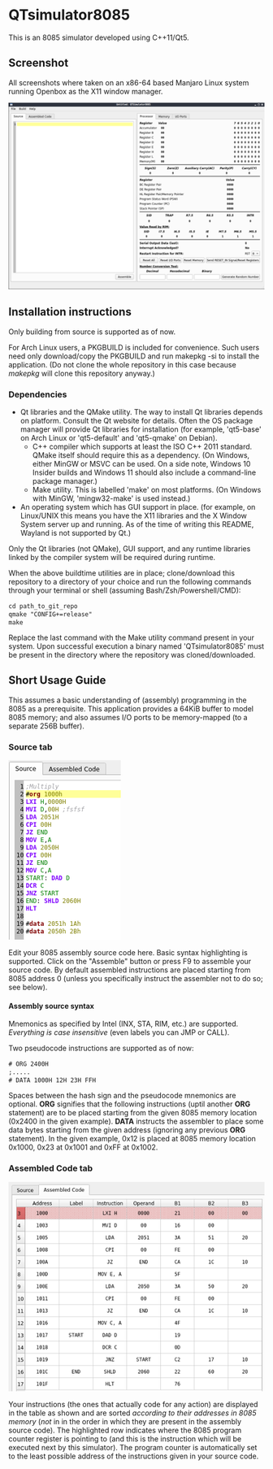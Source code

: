 # QTsimulator8085

This is an 8085 simulator developed using C++11/Qt5.

## Screenshot

All screenshots where taken on an x86-64 based Manjaro Linux system running Openbox as the X11 window manager.

![Startup screenshot on Openbox/Manjaro](/assets/screenshots/startup.png "Startup screenshot on Openbox/Manjaro")

## Installation instructions

Only building from source is supported as of now.

For Arch Linux users, a PKGBUILD is included for convenience. Such users need only download/copy the PKGBUILD and run 
	makepkg -si
to install the application. (Do not clone the whole repository in this case because *makepkg* will clone this repository anyway.)

### Dependencies

- Qt libraries and the QMake utility. The way to install Qt libraries depends on platform. Consult the Qt website for details. Often the OS package manager will provide Qt libraries for installation (for example, 'qt5-base' on Arch Linux or 'qt5-default' and 'qt5-qmake' on Debian).
	- C++ compiler which supports at least the ISO C++ 2011 standard. QMake itself should require this as a dependency. (On Windows, either MinGW or MSVC can be used. On a side note, Windows 10 Insider builds and Windows 11 should also include a command-line package manager.)
	- Make utility. This is labelled 'make' on most platforms. (On Windows with MinGW, 'mingw32-make' is used instead.)
- An operating system which has GUI support in place. (for example, on Linux/UNIX this means you have the X11 libraries and the X Window System server up and running. As of the time of writing this README, Wayland is not supported by Qt.)
	 
Only the Qt libraries (not QMake), GUI support, and any runtime libraries linked by the compiler system will be required during runtime.

When the above buildtime utilities are in place; clone/download this repository to a directory of your choice and run the following commands through your terminal or shell (assuming Bash/Zsh/Powershell/CMD):

	cd path_to_git_repo
	qmake "CONFIG+=release"
	make

Replace the last command with the Make utility command present in your system. Upon successful execution a binary named 'QTsimulator8085' must be present in the directory where the repository was cloned/downloaded.

## Short Usage Guide

This assumes a basic understanding of (assembly) programming in the 8085 as a prerequisite. This application provides a 64KiB buffer to model 8085 memory; and also assumes I/O ports to be memory-mapped (to a separate 256B buffer).

### Source tab

![Editing source](/assets/screenshots/source.png "Editing source")

Edit your 8085 assembly source code here. Basic syntax highlighting is supported. Click on the "Assemble" button or press F9 to assemble your source code. By default assembled instructions are placed starting from 8085 address 0 (unless you specifically instruct the assembler not to
do so; see below).

#### Assembly source syntax

Mnemonics as specified by Intel (INX, STA, RIM, etc.) are supported. *Everything is case insensitive* (even labels you can JMP or CALL).

Two pseudocode instructions are supported as of now:

	# ORG 2400H
	;.....
	# DATA 1000H 12H 23H FFH

Spaces between the hash sign and the pseudocode mnemonics are optional. **ORG** signifies that the following instructions (uptil another **ORG** statement) are to be placed starting from the given 8085 memory location (0x2400 in the given example).
**DATA** instructs the assembler to place some data bytes starting from the given address (ignoring any previous **ORG** statement). In the given example, 0x12 is placed at 8085 memory location 0x1000, 0x23 at 0x1001 and 0xFF at 0x1002.

### Assembled Code tab

![Assembled code](/assets/screenshots/assembled.png "Assembled code")

Your instructions (the ones that actually code for any action) are displayed in the table as shown and are sorted *according to their addresses in 8085 memory* (*not* in in the order in which they are present in the assembly source code). The highlighted row indicates where the 
8085 program counter register is pointing to (and this is the instruction which will be executed next by this simulator). The program counter is automatically set to the least possible address of the instructions given in your source code.
